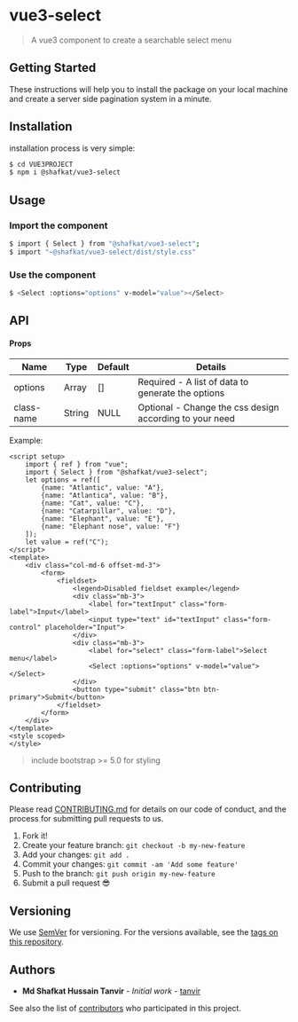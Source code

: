 # vue3-select

> A vue3 component to create a searchable select menu
## Getting Started

These instructions will help you to install the package on your local machine and create a server side pagination system in a minute.

## Installation

installation process is very simple:

```sh
$ cd VUE3PROJECT
$ npm i @shafkat/vue3-select
```

## Usage

### Import the component

```sh
$ import { Select } from "@shafkat/vue3-select";
$ import "~@shafkat/vue3-select/dist/style.css"
```

### Use the component

```sh
$ <Select :options="options" v-model="value"></Select>
```

## API

#### Props

| Name       | Type   | Default | Details                                                 |
|------------|--------|---------|---------------------------------------------------------|
| options    | Array  | []      | Required - A list of data to generate the options       |
| class-name | String | NULL    | Optional - Change the css design according to your need |

Example:

```tsx
<script setup>
    import { ref } from "vue";
    import { Select } from "@shafkat/vue3-select";
    let options = ref([
        {name: "Atlantic", value: "A"},
        {name: "Atlantica", value: "B"},
        {name: "Cat", value: "C"},
        {name: "Catarpillar", value: "D"},
        {name: "Elephant", value: "E"},
        {name: "Elephant nose", value: "F"}
    ]);
    let value = ref("C");
</script>
<template>
    <div class="col-md-6 offset-md-3">
        <form>
            <fieldset>
                <legend>Disabled fieldset example</legend>
                <div class="mb-3">
                    <label for="textInput" class="form-label">Input</label>
                    <input type="text" id="textInput" class="form-control" placeholder="Input">
                </div>
                <div class="mb-3">
                    <label for="select" class="form-label">Select menu</label>
                    <Select :options="options" v-model="value"></Select>
                </div>
                <button type="submit" class="btn btn-primary">Submit</button>
            </fieldset>
        </form>
    </div>
</template>
<style scoped>
</style>

```

> include bootstrap >= 5.0 for styling


## Contributing

Please read [CONTRIBUTING.md](CONTRIBUTING.md) for details on our code of conduct, and the process for submitting pull requests to us.

1.  Fork it!
2.  Create your feature branch: `git checkout -b my-new-feature`
3.  Add your changes: `git add .`
4.  Commit your changes: `git commit -am 'Add some feature'`
5.  Push to the branch: `git push origin my-new-feature`
6.  Submit a pull request :sunglasses:

## Versioning

We use [SemVer](http://semver.org/) for versioning. For the versions available, see the [tags on this repository](https://github.com/tanvir0604/vue3-select/tags).

## Authors

* **Md Shafkat Hussain Tanvir** - *Initial work* - [tanvir](https://github.com/tanvir0604)

See also the list of [contributors](https://github.com/tanvir0604/vue3-select/contributors) who participated in this project.